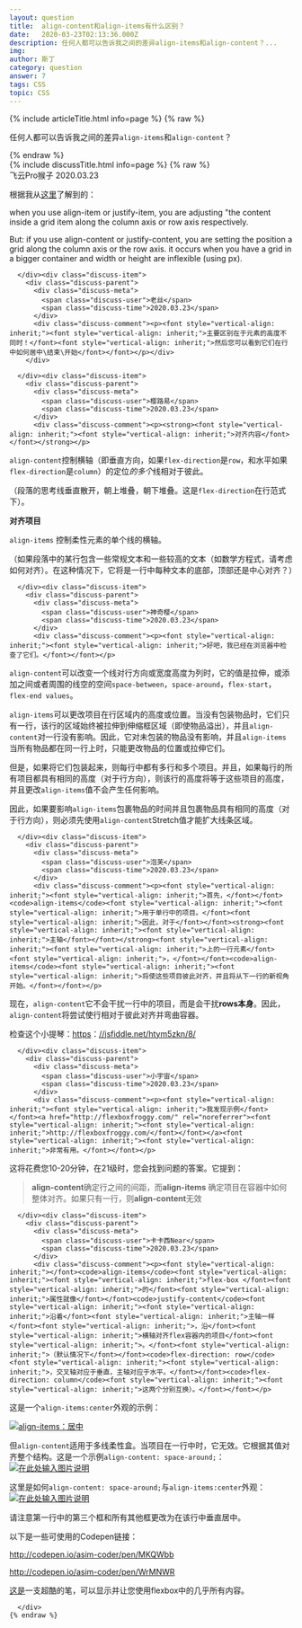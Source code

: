 ```yaml
---
layout: question
title:  align-content和align-items有什么区别？
date:   2020-03-23T02:13:36.000Z
description: 任何人都可以告诉我之间的差异align-items和align-content？...
img: 
author: 斯丁
category: question
answer: 7
tags: CSS
topic: CSS
---
```

<div class="article-root">
  <div class="article">
    {% include articleTitle.html info=page %}
    {% raw %}
    <div class="article-content"><p><font style="vertical-align: inherit;"><font style="vertical-align: inherit;">任何人都可以告诉我之间的差异</font></font><code>align-items</code><font style="vertical-align: inherit;"><font style="vertical-align: inherit;">和</font></font><code>align-content</code><font style="vertical-align: inherit;"><font style="vertical-align: inherit;">？</font></font></p></div>
    {% endraw %}
  </div>

  <div class="discuss-wrapper">
    {% include discussTitle.html info=page %}
    {% raw %}
    <div class="discuss-item">
        <div class="discuss-parent">
          <div class="discuss-meta">
            <span class="discuss-user">飞云Pro猴子</span>
            <span class="discuss-time">2020.03.23</span>
          </div>
          <div class="discuss-comment"><p><font style="vertical-align: inherit;"><font style="vertical-align: inherit;">根据我从</font></font><a href="https://css-tricks.com/snippets/css/complete-guide-grid/#prop-grid-template-columns-rows" rel="nofollow noreferrer"><font style="vertical-align: inherit;"><font style="vertical-align: inherit;">这里</font></font></a><font style="vertical-align: inherit;"><font style="vertical-align: inherit;">了解到的</font><font style="vertical-align: inherit;">：</font></font></p>

<p>when you use align-item or justify-item, you are adjusting "the content inside a grid item along the&nbsp;column axis or row&nbsp;axis respectively.</p>

<p>But:
if you use align-content or justify-content, you are setting the position a grid along the column axis or the&nbsp;row&nbsp;axis. it occurs when you have a grid in a bigger container and width or height are inflexible (using px).</p></div>
        </div>
        
      </div><div class="discuss-item">
        <div class="discuss-parent">
          <div class="discuss-meta">
            <span class="discuss-user">老丝</span>
            <span class="discuss-time">2020.03.23</span>
          </div>
          <div class="discuss-comment"><p><font style="vertical-align: inherit;"><font style="vertical-align: inherit;">主要区别在于元素的高度不同时！</font><font style="vertical-align: inherit;">然后您可以看到它们在行中如何居中\结束\开始</font></font></p></div>
        </div>
        
      </div><div class="discuss-item">
        <div class="discuss-parent">
          <div class="discuss-meta">
            <span class="discuss-user">樱路易</span>
            <span class="discuss-time">2020.03.23</span>
          </div>
          <div class="discuss-comment"><p><strong><font style="vertical-align: inherit;"><font style="vertical-align: inherit;">对齐内容</font></font></strong></p>

<p><code>align-content</code><font style="vertical-align: inherit;"><font style="vertical-align: inherit;">控制横轴（即垂直方向，如果</font></font><code>flex-direction</code><font style="vertical-align: inherit;"><font style="vertical-align: inherit;">是</font></font><code>row</code><font style="vertical-align: inherit;"><font style="vertical-align: inherit;">，和水平如果</font></font><code>flex-direction</code><font style="vertical-align: inherit;"><font style="vertical-align: inherit;">是</font></font><code>column</code><font style="vertical-align: inherit;"><font style="vertical-align: inherit;">）的定位</font></font><em><font style="vertical-align: inherit;"><font style="vertical-align: inherit;">的多个</font></font></em><font style="vertical-align: inherit;"><font style="vertical-align: inherit;">线相对于彼此。</font></font></p>

<p><font style="vertical-align: inherit;"><font style="vertical-align: inherit;">（段落的思考线垂直散开，朝上堆叠，朝下堆叠。这是</font></font><code>flex-direction</code><font style="vertical-align: inherit;"><font style="vertical-align: inherit;">在行范式下）。</font></font></p>

<p><strong><font style="vertical-align: inherit;"><font style="vertical-align: inherit;">对齐项目</font></font></strong></p>

<p><code>align-items</code><font style="vertical-align: inherit;"><font style="vertical-align: inherit;"> 控制柔性元素的单个线的横轴。</font></font></p>

<p><font style="vertical-align: inherit;"><font style="vertical-align: inherit;">（如果段落中的某行包含一些常规文本和一些较高的文本（如数学方程式，请考虑如何对齐）。在这种情况下，它将是一行中每种文本的底部，顶部还是中心对齐？）</font></font></p></div>
        </div>
        
      </div><div class="discuss-item">
        <div class="discuss-parent">
          <div class="discuss-meta">
            <span class="discuss-user">神奇樱</span>
            <span class="discuss-time">2020.03.23</span>
          </div>
          <div class="discuss-comment"><p><font style="vertical-align: inherit;"><font style="vertical-align: inherit;">好吧，我已经在浏览器中检查了它们。</font></font></p>

<p><code>align-content</code><font style="vertical-align: inherit;"><font style="vertical-align: inherit;">可以改变一个线对行方向或宽度高度为列时，它的值是拉伸，或添加之间或者周围的线空的空间</font></font><code>space-between</code><font style="vertical-align: inherit;"><font style="vertical-align: inherit;">，</font></font><code>space-around</code><font style="vertical-align: inherit;"><font style="vertical-align: inherit;">，</font></font><code>flex-start</code><font style="vertical-align: inherit;"><font style="vertical-align: inherit;">，</font></font><code>flex-end values</code><font style="vertical-align: inherit;"><font style="vertical-align: inherit;">。</font></font></p>

<p><code>align-items</code><font style="vertical-align: inherit;"><font style="vertical-align: inherit;">可以更改项目在行区域内的高度或位置。</font><font style="vertical-align: inherit;">当没有包装物品时，它们只有一行，该行的区域始终被拉伸到伸缩框区域（即使物品溢出），并且</font></font><code>align-content</code><font style="vertical-align: inherit;"><font style="vertical-align: inherit;">对一行没有影响。</font><font style="vertical-align: inherit;">因此，它对未包装的物品没有影响，并且</font></font><code>align-items</code><font style="vertical-align: inherit;"><font style="vertical-align: inherit;">当所有物品都在同一行上时</font><font style="vertical-align: inherit;">，只能</font><font style="vertical-align: inherit;">更改物品的位置或拉伸它们。</font></font></p>

<p><font style="vertical-align: inherit;"><font style="vertical-align: inherit;">但是，如果将它们包装起来，则每行中都有多行和多个项目。</font><font style="vertical-align: inherit;">并且，如果每行的所有项目都具有相同的高度（对于行方向），则该行的高度将等于这些项目的高度，并且更改</font></font><code>align-items</code><font style="vertical-align: inherit;"><font style="vertical-align: inherit;">值</font><font style="vertical-align: inherit;">不会产生任何影响</font><font style="vertical-align: inherit;">。</font></font></p>

<p><font style="vertical-align: inherit;"><font style="vertical-align: inherit;">因此，如果要影响</font></font><code>align-items</code><font style="vertical-align: inherit;"><font style="vertical-align: inherit;">包裹物品的时间并且包裹物品具有相同的高度（对于行方向），则必须先使用</font></font><code>align-content</code><font style="vertical-align: inherit;"><font style="vertical-align: inherit;">Stretch值才能扩大线条区域。</font></font></p></div>
        </div>
        
      </div><div class="discuss-item">
        <div class="discuss-parent">
          <div class="discuss-meta">
            <span class="discuss-user">泡芙</span>
            <span class="discuss-time">2020.03.23</span>
          </div>
          <div class="discuss-comment"><p><font style="vertical-align: inherit;"><font style="vertical-align: inherit;">首先，</font></font><code>align-items</code><font style="vertical-align: inherit;"><font style="vertical-align: inherit;">用于单行中的项目。</font><font style="vertical-align: inherit;">因此，对于</font></font><strong><font style="vertical-align: inherit;"><font style="vertical-align: inherit;">主轴</font></font></strong><font style="vertical-align: inherit;"><font style="vertical-align: inherit;">上的一行元素</font><font style="vertical-align: inherit;">，</font></font><code>align-items</code><font style="vertical-align: inherit;"><font style="vertical-align: inherit;">将使这些项目彼此对齐，并且将从下一行的新视角开始。</font></font></p>

<p><font style="vertical-align: inherit;"><font style="vertical-align: inherit;">现在，</font></font><code>align-content</code><font style="vertical-align: inherit;"><font style="vertical-align: inherit;">它不会干扰一行中的项目，而是会干扰</font></font><strong><font style="vertical-align: inherit;"><font style="vertical-align: inherit;">rows本身</font></font></strong><font style="vertical-align: inherit;"><font style="vertical-align: inherit;">。</font><font style="vertical-align: inherit;">因此，</font></font><code>align-content</code><font style="vertical-align: inherit;"><font style="vertical-align: inherit;">将尝试使行相对于彼此对齐并弯曲容器。</font></font></p>

<p><font style="vertical-align: inherit;"><font style="vertical-align: inherit;">检查这个小提琴：</font><a href="https://jsfiddle.net/htym5zkn/8/" rel="noreferrer"><font style="vertical-align: inherit;">https</font></a><font style="vertical-align: inherit;">：</font></font><a href="https://jsfiddle.net/htym5zkn/8/" rel="noreferrer"><font style="vertical-align: inherit;"><font style="vertical-align: inherit;">//jsfiddle.net/htym5zkn/8/</font></font></a></p></div>
        </div>
        
      </div><div class="discuss-item">
        <div class="discuss-parent">
          <div class="discuss-meta">
            <span class="discuss-user">小宇宙</span>
            <span class="discuss-time">2020.03.23</span>
          </div>
          <div class="discuss-comment"><p><font style="vertical-align: inherit;"><font style="vertical-align: inherit;">我发现示例</font></font><a href="http://flexboxfroggy.com/" rel="noreferrer"><font style="vertical-align: inherit;"><font style="vertical-align: inherit;">http://flexboxfroggy.com/</font></font></a><font style="vertical-align: inherit;"><font style="vertical-align: inherit;">非常有用。</font></font></p>

<p><font style="vertical-align: inherit;"><font style="vertical-align: inherit;">这将花费您10-20分钟，在21级时，您会找到问题的答案。</font><font style="vertical-align: inherit;">它提到：</font></font></p>

<blockquote>
  <p><strong><font style="vertical-align: inherit;"><font style="vertical-align: inherit;">align-content</font></font></strong><font style="vertical-align: inherit;"><font style="vertical-align: inherit;">确定行之间的间距，而</font></font><strong><font style="vertical-align: inherit;"><font style="vertical-align: inherit;">align-items</font></font></strong><font style="vertical-align: inherit;"><font style="vertical-align: inherit;"> 
  确定项目在容器中如何整体对齐。</font><font style="vertical-align: inherit;">如果只有一行，则</font></font><strong><font style="vertical-align: inherit;"><font style="vertical-align: inherit;">align-content</font></font></strong><font style="vertical-align: inherit;"><font style="vertical-align: inherit;">无效</font></font></p>
</blockquote></div>
        </div>
        
      </div><div class="discuss-item">
        <div class="discuss-parent">
          <div class="discuss-meta">
            <span class="discuss-user">卡卡西Near</span>
            <span class="discuss-time">2020.03.23</span>
          </div>
          <div class="discuss-comment"><p><font style="vertical-align: inherit;"></font><code>align-items</code><font style="vertical-align: inherit;"><font style="vertical-align: inherit;">flex-box </font><font style="vertical-align: inherit;">的</font><font style="vertical-align: inherit;">属性就像</font></font><code>justify-content</code><font style="vertical-align: inherit;"><font style="vertical-align: inherit;">沿着</font><font style="vertical-align: inherit;">主轴一样</font><font style="vertical-align: inherit;">，沿</font><font style="vertical-align: inherit;">横轴对齐flex容器内的项目</font><font style="vertical-align: inherit;">。</font><font style="vertical-align: inherit;">（默认情况下</font></font><code>flex-direction: row</code><font style="vertical-align: inherit;"><font style="vertical-align: inherit;">，交叉轴对应于垂直，主轴对应于水平。</font></font><code>flex-direction: column</code><font style="vertical-align: inherit;"><font style="vertical-align: inherit;">这两个分别互换）。</font></font></p>

<p><font style="vertical-align: inherit;"><font style="vertical-align: inherit;">这是一个</font></font><code>align-items:center</code><font style="vertical-align: inherit;"><font style="vertical-align: inherit;">外观</font><font style="vertical-align: inherit;">的示例</font><font style="vertical-align: inherit;">：</font></font></p>

<p><a href="https://i.stack.imgur.com/Wcfm5.png" rel="noreferrer"><img src="https://i.stack.imgur.com/Wcfm5.png" alt="align-items：居中"></a></p>

<p><font style="vertical-align: inherit;"><font style="vertical-align: inherit;">但</font></font><code>align-content</code><font style="vertical-align: inherit;"><font style="vertical-align: inherit;">适用于多线柔性盒。</font><font style="vertical-align: inherit;">当项目在一行中时，它无效。</font><font style="vertical-align: inherit;">它根据其值对齐整个结构。</font><font style="vertical-align: inherit;">这是一个示例</font></font><code>align-content: space-around;</code><font style="vertical-align: inherit;"><font style="vertical-align: inherit;">：
</font></font><a href="https://i.stack.imgur.com/OHTV1.png" rel="noreferrer"><img src="https://i.stack.imgur.com/OHTV1.png" alt="在此处输入图片说明"></a></p>

<p><font style="vertical-align: inherit;"><font style="vertical-align: inherit;">这里是如何</font></font><code>align-content: space-around;</code><font style="vertical-align: inherit;"><font style="vertical-align: inherit;">与</font></font><code>align-items:center</code><font style="vertical-align: inherit;"><font style="vertical-align: inherit;">外观：</font></font><a href="https://i.stack.imgur.com/qX3as.png" rel="noreferrer"><img src="https://i.stack.imgur.com/qX3as.png" alt="在此处输入图片说明"></a></p>

<p><font style="vertical-align: inherit;"><font style="vertical-align: inherit;">请注意第一行中的第三个框和所有其他框更改为在该行中垂直居中。</font></font></p>

<p><font style="vertical-align: inherit;"><font style="vertical-align: inherit;">以下是一些可使用的Codepen链接：</font></font></p>

<p><a href="http://codepen.io/asim-coder/pen/MKQWbb" rel="noreferrer"><font style="vertical-align: inherit;"><font style="vertical-align: inherit;">http://codepen.io/asim-coder/pen/MKQWbb</font></font></a></p>

<p><a href="http://codepen.io/asim-coder/pen/WrMNWR" rel="noreferrer"><font style="vertical-align: inherit;"><font style="vertical-align: inherit;">http://codepen.io/asim-coder/pen/WrMNWR</font></font></a></p>

<p><a href="http://codepen.io/enxaneta/full/adLPwv/" rel="noreferrer"><font style="vertical-align: inherit;"><font style="vertical-align: inherit;">这是</font></font></a><font style="vertical-align: inherit;"><font style="vertical-align: inherit;">一支超酷的笔，可以显示并让您使用flexbox中的几乎所有内容。</font></font></p></div>
        </div>
        
      </div>
    {% endraw %}
  </div>
<div>
